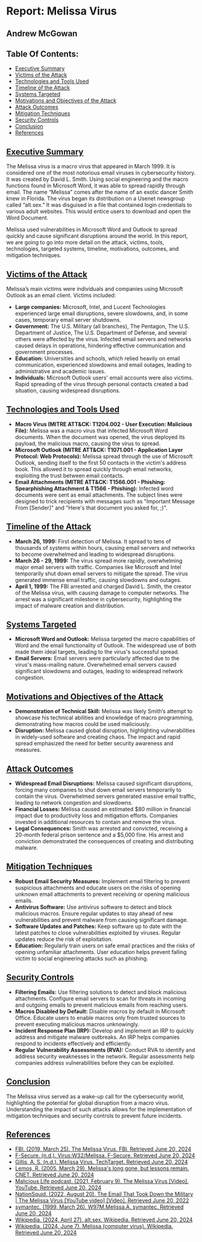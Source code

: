 # Report: Melissa Virus
## Andrew McGowan

## Table Of Contents:

- [Executive Summary](#executive-summary)
- [Victims of the Attack](#victims-of-the-attack)
- [Technologies and Tools Used](#technologies-and-tools-used)
- [Timeline of the Attack](#timeline-of-the-attack)
- [Systems Targeted](#systems-targeted)
- [Motivations and Objectives of the Attack](#motivations-and-objectives-of-the-attack)
- [Attack Outcomes](#attack-outcomes)
- [Mitigation Techniques](#mitigation-techniques)
- [Security Controls](#security-controls)
- [Conclusion](#conclusion)
- [References](#references)

## [Executive Summary](#executive-summary)
The Melissa virus is a macro virus that appeared in March 1999. It is considered one of the most notorious email viruses in cybersecurity history. It was created by David L. Smith. Using social engineering and the macro functions found in Microsoft Word, it was able to spread rapidly through email. The name “Melissa” comes after the name of an exotic dancer Smith knew in Florida. The virus began its distribution on a Usenet newsgroup called “alt.sex.” It was disguised in a file that contained login credentials to various adult websites. This would entice users to download and open the Word Document.

Melissa used vulnerabilities in Microsoft Word and Outlook to spread quickly and cause significant disruptions around the world. In this report, we are going to go into more detail on the attack, victims, tools, technologies, targeted systems, timeline, motivations, outcomes, and mitigation techniques.

## [Victims of the Attack](#victims-of-the-attack)
Melissa’s main victims were individuals and companies using Microsoft Outlook as an email client. Victims included:
- **Large companies:** Microsoft, Intel, and Lucent Technologies experienced large email disruptions, severe slowdowns, and, in some cases, temporary email server shutdowns.
- **Government:** The U.S. Military (all branches), The Pentagon, The U.S. Department of Justice, The U.S. Department of Defense, and several others were affected by the virus. Infected email servers and networks caused delays in operations, hindering effective communication and government processes.
- **Education:** Universities and schools, which relied heavily on email communication, experienced slowdowns and email outages, leading to administrative and academic issues.
- **Individuals:** Microsoft Outlook users' email accounts were also victims. Rapid spreading of the virus through personal contacts created a bad situation, causing widespread disruptions.

## [Technologies and Tools Used](#technologies-and-tools-used)
- **Macro Virus (MITRE ATT&CK: T1204.002 - User Execution: Malicious File):** Melissa was a macro virus that infected Microsoft Word documents. When the document was opened, the virus deployed its payload, the malicious macro, causing the virus to spread.
- **Microsoft Outlook (MITRE ATT&CK: T1071.001 - Application Layer Protocol: Web Protocols):** Melissa spread through the use of Microsoft Outlook, sending itself to the first 50 contacts in the victim's address book. This allowed it to spread quickly through email networks, exploiting the trust between email contacts.
- **Email Attachments (MITRE ATT&CK: T1566.001 - Phishing: Spearphishing Attachment & T1566 - Phishing):** Infected word documents were sent as email attachments. The subject lines were designed to trick recipients with messages such as "Important Message From [Sender]" and "Here's that document you asked for, ;)".

## [Timeline of the Attack](#timeline-of-the-attack)
- **March 26, 1999:** First detection of Melissa. It spread to tens of thousands of systems within hours, causing email servers and networks to become overwhelmed and leading to widespread disruptions.
- **March 26 - 29, 1999:** The virus spread more rapidly, overwhelming major email servers with traffic. Companies like Microsoft and Intel temporarily shut down email servers to mitigate the spread. The virus generated immense email traffic, causing slowdowns and outages.
- **April 1, 1999:** The FBI arrested and charged David L. Smith, the creator of the Melissa virus, with causing damage to computer networks. The arrest was a significant milestone in cybersecurity, highlighting the impact of malware creation and distribution.

## [Systems Targeted](#systems-targeted)
- **Microsoft Word and Outlook:** Melissa targeted the macro capabilities of Word and the email functionality of Outlook. The widespread use of both made them ideal targets, leading to the virus's successful spread.
- **Email Servers:** Email servers were particularly affected due to the virus's mass-mailing nature. Overwhelmed email servers caused significant slowdowns and outages, leading to widespread network congestion.

## [Motivations and Objectives of the Attack](#motivations-and-objectives-of-the-attack)
- **Demonstration of Technical Skill:** Melissa was likely Smith’s attempt to showcase his technical abilities and knowledge of macro programming, demonstrating how macros could be used maliciously.
- **Disruption:** Melissa caused global disruption, highlighting vulnerabilities in widely-used software and creating chaos. The impact and rapid spread emphasized the need for better security awareness and measures.

## [Attack Outcomes](#attack-outcomes)
- **Widespread Email Disruptions:** Melissa caused significant disruptions, forcing many companies to shut down email servers temporarily to contain the virus. Overwhelmed servers generated massive email traffic, leading to network congestion and slowdowns.
- **Financial Losses:** Melissa caused an estimated $80 million in financial impact due to productivity loss and mitigation efforts. Companies invested in additional resources to contain and remove the virus.
- **Legal Consequences:** Smith was arrested and convicted, receiving a 20-month federal prison sentence and a $5,000 fine. His arrest and conviction demonstrated the consequences of creating and distributing malware.

## [Mitigation Techniques](#mitigation-techniques)
- **Robust Email Security Measures:** Implement email filtering to prevent suspicious attachments and educate users on the risks of opening unknown email attachments to prevent receiving or opening malicious emails.
- **Antivirus Software:** Use antivirus software to detect and block malicious macros. Ensure regular updates to stay ahead of new vulnerabilities and prevent malware from causing significant damage.
- **Software Updates and Patches:** Keep software up to date with the latest patches to close vulnerabilities exploited by viruses. Regular updates reduce the risk of exploitation.
- **Education:** Regularly train users on safe email practices and the risks of opening unfamiliar attachments. User education helps prevent falling victim to social engineering attacks such as phishing.

## [Security Controls](#security-controls)
- **Filtering Emails:** Use filtering solutions to detect and block malicious attachments. Configure email servers to scan for threats in incoming and outgoing emails to prevent malicious emails from reaching users.
- **Macros Disabled by Default:** Disable macros by default in Microsoft Office. Educate users to enable macros only from trusted sources to prevent executing malicious macros unknowingly.
- **Incident Response Plan (IRP):** Develop and implement an IRP to quickly address and mitigate malware outbreaks. An IRP helps companies respond to incidents effectively and efficiently.
- **Regular Vulnerability Assessments (RVA):** Conduct RVA to identify and address security weaknesses in the network. Regular assessments help companies address vulnerabilities before they can be exploited.

## [Conclusion](#conclusion)
The Melissa virus served as a wake-up call for the cybersecurity world, highlighting the potential for global disruption from a macro virus. Understanding the impact of such attacks allows for the implementation of mitigation techniques and security controls to prevent future incidents.

## [References](#references)
- [FBI. (2019, March 25). The Melissa Virus. FBI. Retrieved June 20, 2024](https://www.fbi.gov/news/stories/melissa-virus-20th-anniversary-032519)
- [F-Secure. (n.d.). Virus:W32/Melissa. F-Secure. Retrieved June 20, 2024](https://www.f-secure.com/v-descs/melissa.shtml)
- [Gillis, A. S. (n.d.). Melissa Virus. TechTarget. Retrieved June 20, 2024](https://www.techtarget.com/searchsecurity/definition/Melissa-virus)
- [Lemos, R. (2005, March 29). Melissa's long gone, but lessons remain. CNET. Retrieved June 20, 2024](https://www.cnet.com/news/privacy/melissas-long-gone-but-lessons-remain/)
- [Malicious Life podcast. (2021, February 9). The Melissa Virus [Video]. YouTube. Retrieved June 20, 2024](https://www.youtube.com/watch?v=-KrjPxBygz4)
- [NationSquid. (2022, August 20). The Email That Took Down the Military | The Melissa Virus [YouTube video] [Video]. Retrieved June 20, 2022](https://www.youtube.com/watch?v=Nl8M8SF6Db0)
- [symantec. (1999, March 26). W97M.Melissa.A. symantec. Retrieved June 20, 2024](https://web.archive.org/web/20061110161357/http://www.symantec.com/security_response/writeup.jsp?docid=2000-122113-1425-99)
- [Wikipedia. (2024, April 27). alt.sex. Wikipedia. Retrieved June 20, 2024](https://en.wikipedia.org/wiki/Alt.sex)
- [Wikipedia. (2024, June 7). Melissa (computer virus). Wikipedia. Retrieved June 20, 2024](https://en.wikipedia.org/wiki/Melissa_(computer_virus))
